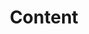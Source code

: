 ---
title: Content
redirect_to: https://ucfopen.github.io/Obojobo-Docs/releases/v3.3.2/developers/obo_nodes/content
---